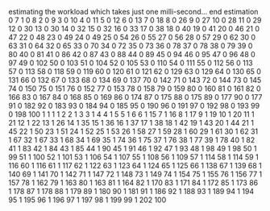 estimating the workload which takes just one milli-second...
end estimation
0	7	1
0	8	2
0	9	3
0	10	4
0	11	5
0	12	6
0	13	7
0	18	8
0	26	9
0	27	10
0	28	11
0	29	12
0	30	13
0	30	14
0	32	15
0	32	16
0	33	17
0	38	18
0	40	19
0	41	20
0	46	21
0	47	22
0	48	23
0	49	24
0	49	25
0	54	26
0	55	27
0	56	28
0	57	29
0	62	30
0	63	31
0	64	32
0	65	33
0	70	34
0	72	35
0	73	36
0	78	37
0	78	38
0	79	39
0	80	40
0	81	41
0	86	42
0	87	43
0	88	44
0	89	45
0	94	46
0	95	47
0	96	48
0	97	49
0	102	50
0	103	51
0	104	52
0	105	53
0	110	54
0	111	55
0	112	56
0	113	57
0	113	58
0	118	59
0	119	60
0	120	61
0	121	62
0	129	63
0	129	64
0	130	65
0	131	66
0	132	67
0	133	68
0	134	69
0	137	70
0	142	71
0	143	72
0	144	73
0	145	74
0	150	75
0	151	76
0	152	77
0	153	78
0	158	79
0	159	80
0	160	81
0	161	82
0	166	83
0	167	84
0	168	85
0	169	86
0	174	87
0	175	88
0	175	89
0	177	90
0	177	91
0	182	92
0	183	93
0	184	94
0	185	95
0	190	96
0	191	97
0	192	98
0	193	99
0	198	100
1	1	1
1	2	2
1	3	3
1	4	4
1	5	5
1	6	6
1	15	7
1	16	8
1	17	9
1	19	10
1	20	11
1	21	12
1	22	13
1	26	14
1	35	15
1	36	16
1	37	17
1	38	18
1	42	19
1	43	20
1	44	21
1	45	22
1	50	23
1	51	24
1	52	25
1	53	26
1	58	27
1	59	28
1	60	29
1	61	30
1	62	31
1	67	32
1	67	33
1	68	34
1	69	35
1	74	36
1	75	37
1	76	38
1	77	39
1	78	40
1	82	41
1	83	42
1	84	43
1	85	44
1	90	45
1	91	46
1	92	47
1	93	48
1	98	49
1	98	50
1	99	51
1	100	52
1	101	53
1	106	54
1	107	55
1	108	56
1	109	57
1	114	58
1	114	59
1	116	60
1	116	61
1	117	62
1	122	63
1	123	64
1	124	65
1	125	66
1	138	67
1	139	68
1	140	69
1	141	70
1	142	71
1	147	72
1	148	73
1	149	74
1	154	75
1	155	76
1	156	77
1	157	78
1	162	79
1	163	80
1	163	81
1	164	82
1	170	83
1	171	84
1	172	85
1	173	86
1	178	87
1	178	88
1	179	89
1	180	90
1	181	91
1	186	92
1	188	93
1	189	94
1	194	95
1	195	96
1	196	97
1	197	98
1	199	99
1	202	100
